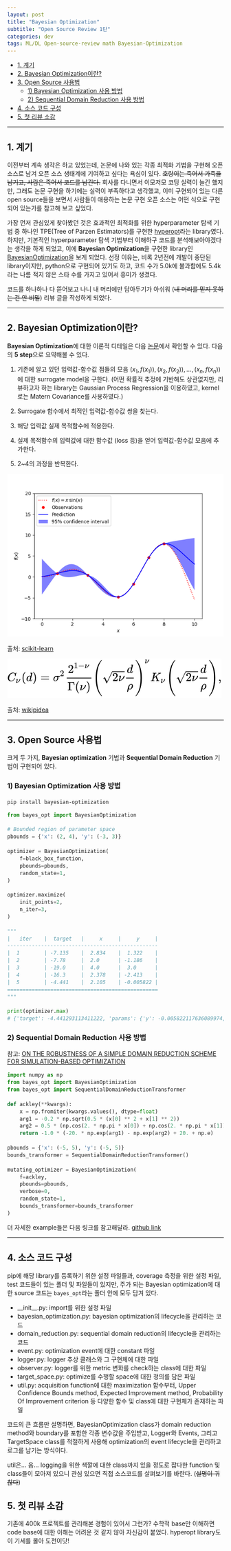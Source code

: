 ```yaml
---
layout: post
title: "Bayesian Optimization"
subtitle: "Open Source Review 1탄"
categories: dev
tags: ML/DL Open-source-review math Bayesian-Optimization
---
```


<!-- @import "[TOC]" {cmd="toc" depthFrom=1 depthTo=6 orderedList=false} -->

<!-- code_chunk_output -->

- [1. 계기](#1-계기)
- [2. Bayesian Optimization이란?](#2-bayesian-optimization이란)
- [3. Open Source 사용법](#3-open-source-사용법)
  - [1) Bayesian Optimization 사용 방법](#1-bayesian-optimization-사용-방법)
  - [2) Sequential Domain Reduction 사용 방법](#2-sequential-domain-reduction-사용-방법)
- [4. 소스 코드 구성](#4-소스-코드-구성)
- [5. 첫 리뷰 소감](#5-첫-리뷰-소감)

<!-- /code_chunk_output -->

---

## 1. 계기

이전부터 계속 생각은 하고 있었는데, 논문에 나와 있는 각종 최적화 기법을 구현해 오픈 소스로 남겨 오픈 소스 생태계에 기여하고 싶다는 욕심이 있다. ~~호랑이는 죽어서 가죽을 남기고, 사람은 죽어서 코드를 남긴다.~~ 회사를 다니면서 이모저모 코딩 실력이 늘긴 했지만, 그래도 논문 구현을 하기에는 실력이 부족하다고 생각했고, 이미 구현되어 있는 다른 open source들을 보면서 사람들이 애용하는 논문 구현 오픈 소스는 어떤 식으로 구현되어 있는가를 참고해 보고 싶었다.

가장 먼저 관심있게 찾아봤던 것은 효과적인 최적화를 위한 hyperparameter 탐색 기법 중 하나인 TPE(Tree of Parzen Estimators)를 구현한 [hyperopt](https://github.com/hyperopt/hyperopt)라는 library였다. 하지만, 기본적인 hyperparameter 탐색 기법부터 이해하구 코드를 분석해보아야겠다는 생각을 하게 되었고, 이에 **Bayesian Optimization**을 구현한 library인 [BayesianOptimization](https://github.com/hyperopt/hyperopt)을 보게 되었다. 선정 이유는, 비록 2년전에 개발이 중단된 library이지만, python으로 구현되어 있기도 하고, 코드 수가 5.0k에 불과함에도 5.4k라는 나름 적지 않은 스타 수를 가지고 있어서 흥미가 생겼다.

코드를 하나하나 다 뜯어보고 나니 내 머리에만 담아두기가 아쉬워 (~~내 머리를 믿지 못하는 건 안 비밀~~) 리뷰 글을 작성하게 되었다.

---

## 2. Bayesian Optimization이란?

**Bayesian Optimization**에 대한 이론적 디테일은 다음 [논문](https://arxiv.org/pdf/1012.2599.pdf)에서 확인할 수 있다. 다음의 **5 step**으로 요약해볼 수 있다.

1. 기존에 알고 있던 입력값-함수값 점들의 모음 ${(x_1, f(x_1)),(x_2, f(x_2)),...,(x_n, f(x_n))}$에 대한 surrogate model을 구한다. (어떤 확률적 추정에 기반해도 상관없지만, 리뷰하고자 하는 library는 Gaussian Process Regression을 이용하였고, kernel로는 Matern Covariance를 사용하였다.)

2. Surrogate 함수에서 최적인 입력값-함수값 쌍을 찾는다.
3. 해당 입력값 실제 목적함수에 적용한다.
4. 실제 목적함수의 입력값에 대한 함수값 (loss 등)을 얻어 입력값-함수값 모음에 추가한다.
5. 2~4의 과정을 반복한다.

![Gaussian Process Regression](https://raw.githubusercontent.com/Cho-Geonwoo/Cho-Geonwoo.github.io/master/assets/img/contents/GPR.png)

출처: [scikit-learn](https://scikit-learn.org/stable/auto_examples/gaussian_process/plot_gpr_noisy_targets.html)

![Matern Covariance](https://raw.githubusercontent.com/Cho-Geonwoo/Cho-Geonwoo.github.io/master/assets/img/contents/Matern.svg)

출처: [wikipidea](https://en.wikipedia.org/wiki/Mat%C3%A9rn_covariance_function)

---

## 3. Open Source 사용법

크게 두 가지, **Bayesian optimization** 기법과 **Sequential Domain Reduction** 기법이 구현되어 있다.

### 1) Bayesian Optimization 사용 방법

`pip install bayesian-optimization`

```python
from bayes_opt import BayesianOptimization

# Bounded region of parameter space
pbounds = {'x': (2, 4), 'y': (-3, 3)}

optimizer = BayesianOptimization(
    f=black_box_function,
    pbounds=pbounds,
    random_state=1,
)

optimizer.maximize(
    init_points=2,
    n_iter=3,
)

"""
|   iter    |  target   |     x     |     y     |
-------------------------------------------------
|  1        | -7.135    |  2.834    |  1.322    |
|  2        | -7.78     |  2.0      | -1.186    |
|  3        | -19.0     |  4.0      |  3.0      |
|  4        | -16.3     |  2.378    | -2.413    |
|  5        | -4.441    |  2.105    | -0.005822 |
=================================================
"""

print(optimizer.max)
# {'target': -4.441293113411222, 'params': {'y': -0.005822117636089974, 'x': 2.104665051994087}}
```

### 2) Sequential Domain Reduction 사용 방법

참고: [ON THE ROBUSTNESS OF A SIMPLE DOMAIN REDUCTION
SCHEME FOR SIMULATION-BASED OPTIMIZATION](http://www.truegrid.com/srsm_revised.pdf)

```python
import numpy as np
from bayes_opt import BayesianOptimization
from bayes_opt import SequentialDomainReductionTransformer

def ackley(**kwargs):
    x = np.fromiter(kwargs.values(), dtype=float)
    arg1 = -0.2 * np.sqrt(0.5 * (x[0] ** 2 + x[1] ** 2))
    arg2 = 0.5 * (np.cos(2. * np.pi * x[0]) + np.cos(2. * np.pi * x[1]))
    return -1.0 * (-20. * np.exp(arg1) - np.exp(arg2) + 20. + np.e)

pbounds = {'x': (-5, 5), 'y': (-5, 5)}
bounds_transformer = SequentialDomainReductionTransformer()

mutating_optimizer = BayesianOptimization(
    f=ackley,
    pbounds=pbounds,
    verbose=0,
    random_state=1,
    bounds_transformer=bounds_transformer
)
```

더 자세한 example들은 다음 링크를 참고해달라. [github link](https://github.com/fmfn/BayesianOptimization/tree/master/examples)

---

## 4. 소스 코드 구성

pip에 해당 library를 등록하기 위한 설정 파일들과, coverage 측정을 위한 설정 파일, test 코드들이 있는 폴더 및 파일들이 있지만, 주가 되는 Bayesian optimization에 대한 source 코드는 `bayes_opt`라는 폴더 안에 모두 담겨 있다.

- \_\_init\_\_.py: import를 위한 설정 파일
- bayesian_optimization.py: bayesian optimization의 lifecycle을 관리하는 코드
- domain_reduction.py: sequential domain reduction의 lifecycle을 관리하는 코드
- event.py: optimization event에 대한 constant 파일
- logger.py: logger 추상 클래스와 그 구현체에 대한 파일
- observer.py: logger를 위한 metric 변화를 check하는 class에 대한 파일
- target_space.py: optimize를 수행할 space에 대한 정의를 담은 파일
- util.py: acquisition function에 대한 maximization 함수부터, Upper Confidence Bounds method, Expected Improvement method, Probability Of Improvement criterion 등 다양한 함수 및 class에 대한 구현체가 존재하는 파일

코드의 큰 흐름만 설명하면, BayesianOptimization class가 domain reduction method와 boundary를 포함한 각종 변수값을 주입받고, Logger와 Events, 그리고 TargetSpace class를 적절하게 사용해 optimization의 event lifecycle을 관리하고 로그를 남기는 방식이다.

util은... 음... logging을 위한 색깔에 대한 class까지 있을 정도로 잡다한 function 및 class들이 모아져 있으니 관심 있으면 직접 소스코드를 살펴보기를 바란다. (~~설명이 귀찮다~~)

## 5. 첫 리뷰 소감

기존에 400k 프로젝트를 관리해본 경험이 있어서 그런가? 수학적 base만 이해하면 code base에 대한 이해는 어려운 것 같지 않아 자신감이 붙었다. hyperopt library도 이 기세를 몰아 도전이닷!
